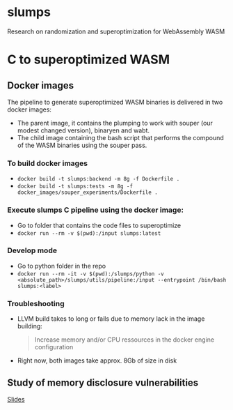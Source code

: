 # slumps
Research on randomization and superoptimization for WebAssembly WASM 

# C to superoptimized WASM

## Docker images

The pipeline to generate superoptimized WASM binaries is delivered in two docker images:
- The parent image, it contains the plumping to work with souper (our modest changed version), binaryen and wabt.
- The child image containing the bash script that performs the compound of the WASM binaries using the souper pass.

### To build docker images
- ```docker build -t slumps:backend -m 8g -f Dockerfile .```
- ```docker build -t slumps:tests -m 8g -f docker_images/souper_experiments/Dockerfile .```



### Execute slumps C pipeline using the docker image:

- Go to folder that contains the code files to superoptimize
- ```docker run --rm -v $(pwd):/input slumps:latest ```

### Develop mode

- Go to python folder in the repo 
- ```docker run --rm -it -v $(pwd):/slumps/python -v <absolute_path>/slumps/utils/pipeline:/input --entrypoint /bin/bash slumps:<label>```

### Troubleshooting
- LLVM build takes to long or fails due to memory lack in the image building:
    >  Increase memory and/or CPU ressources in the docker engine configuration

- Right now, both images take approx. 8Gb of size in disk


## Study of memory disclosure vulnerabilities

[Slides](https://jacarte.github.io/wasm_presentation/)
